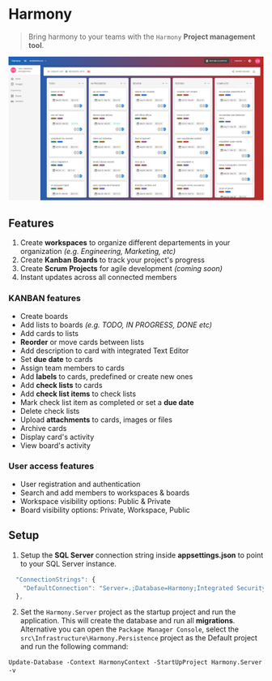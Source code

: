 # Harmony

> Bring harmony to your teams with the `Harmony` __Project management tool__. 

![Kanban](./images/harmony_full_board_12_light.png)

## Features

1. Create __workspaces__ to organize different departements in your organization _(e.g. Engineering, Marketing, etc)_
2. Create __Kanban Boards__ to track your project's progress
3. Create __Scrum Projects__ for agile development _(coming soon)_
4. Instant updates across all connected members

### KANBAN features
* Create boards
* Add lists to boards _(e.g. TODO, IN PROGRESS, DONE etc)_
* Add cards to lists
* __Reorder__ or move cards between lists
* Add description to card with integrated Text Editor
* Set __due date__ to cards
* Assign team members to cards
* Add __labels__ to cards, predefined or create new ones
* Add __check lists__ to cards
* Add __check list items__ to check lists
* Mark check list item as completed or set a __due date__
* Delete check lists
* Upload __attachments__ to cards, images or files
* Archive cards
* Display card's activity
* View board's activity

### User access features
* User registration and authentication
* Search and add members to workspaces & boards
* Workspace visibility options: Public & Private
* Board visibility options: Private, Workspace, Public

## Setup

1. Setup the __SQL Server__ connection string inside __appsettings.json__ to point to your SQL Server instance.

```javascript
  "ConnectionStrings": {
    "DefaultConnection": "Server=.;Database=Harmony;Integrated Security=True;TrustServerCertificate=True"
  },
```

2. Set the `Harmony.Server` project as the startup project and run the application. This will create the database and run all __migrations__. Alternative you can open the `Package Manager Console`, select  the `src\Infrastructure\Harmony.Persistence` project as the Default project and run the following command:
```
Update-Database -Context HarmonyContext -StartUpProject Harmony.Server -v
```